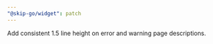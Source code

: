 ```yaml
---
"@skip-go/widget": patch
---
```


Add consistent 1.5 line height on error and warning page descriptions.
